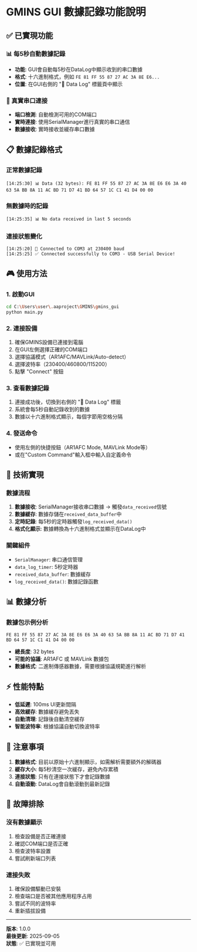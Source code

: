 # GMINS GUI 數據記錄功能說明

## ✅ 已實現功能

### 📊 每5秒自動數據記錄
- **功能**: GUI會自動每5秒在DataLog中顯示收到的串口數據
- **格式**: 十六進制格式，例如 `FE 81 FF 55 87 27 AC 3A 8E E6...`
- **位置**: 在GUI右側的 "📝 Data Log" 標籤頁中顯示

### 🔗 真實串口連接
- **端口檢測**: 自動檢測可用的COM端口
- **實時連接**: 使用SerialManager進行真實的串口通信
- **數據接收**: 實時接收並緩存串口數據

## 📋 數據記錄格式

### 正常數據記錄
```
[14:25:30] 📊 Data (32 bytes): FE 81 FF 55 87 27 AC 3A 8E E6 E6 3A 40 63 5A BB 8A 11 AC BD 71 D7 41 BD 64 57 1C C1 41 D4 00 00
```

### 無數據時的記錄
```
[14:25:35] 📊 No data received in last 5 seconds
```

### 連接狀態變化
```
[14:25:20] 🔗 Connected to COM3 at 230400 baud
[14:25:25] ✅ Connected successfully to COM3 - USB Serial Device!
```

## 🎮 使用方法

### 1. 啟動GUI
```bash
cd C:\Users\user\.aaproject\GMINS\gmins_gui
python main.py
```

### 2. 連接設備
1. 確保GMINS設備已連接到電腦
2. 在GUI左側選擇正確的COM端口
3. 選擇協議模式（AR1AFC/MAVLink/Auto-detect）
4. 選擇波特率（230400/460800/115200）
5. 點擊 "Connect" 按鈕

### 3. 查看數據記錄
1. 連接成功後，切換到右側的 "📝 Data Log" 標籤
2. 系統會每5秒自動記錄收到的數據
3. 數據以十六進制格式顯示，每個字節用空格分隔

### 4. 發送命令
- 使用左側的快捷按鈕（AR1AFC Mode, MAVLink Mode等）
- 或在"Custom Command"輸入框中輸入自定義命令

## 🔧 技術實現

### 數據流程
1. **數據接收**: SerialManager接收串口數據 → 觸發`data_received`信號
2. **數據緩存**: 數據存儲在`received_data_buffer`中
3. **定時記錄**: 每5秒的定時器觸發`log_received_data()`
4. **格式化顯示**: 數據轉換為十六進制格式並顯示在DataLog中

### 關鍵組件
- `SerialManager`: 串口通信管理
- `data_log_timer`: 5秒定時器
- `received_data_buffer`: 數據緩存
- `log_received_data()`: 數據記錄函數

## 📊 數據分析

### 數據包示例分析
```
FE 81 FF 55 87 27 AC 3A 8E E6 E6 3A 40 63 5A BB 8A 11 AC BD 71 D7 41 BD 64 57 1C C1 41 D4 00 00
```

- **總長度**: 32 bytes
- **可能的協議**: AR1AFC 或 MAVLink 數據包
- **數據格式**: 二進制傳感器數據，需要根據協議規範進行解析

## ⚡ 性能特點

- **低延遲**: 100ms UI更新間隔
- **高效緩存**: 數據緩存避免丟失
- **自動清理**: 記錄後自動清空緩存
- **智能波特率**: 根據協議自動切換波特率

## 🚨 注意事項

1. **數據格式**: 目前以原始十六進制顯示，如需解析需要額外的解碼器
2. **緩存大小**: 每5秒清空一次緩存，避免內存累積
3. **連接狀態**: 只有在連接狀態下才會記錄數據
4. **自動滾動**: DataLog會自動滾動到最新記錄

## 🔧 故障排除

### 沒有數據顯示
1. 檢查設備是否正確連接
2. 確認COM端口是否正確
3. 檢查波特率設置
4. 嘗試刷新端口列表

### 連接失敗
1. 確保設備驅動已安裝
2. 檢查端口是否被其他應用程序占用
3. 嘗試不同的波特率
4. 重新插拔設備

---

**版本**: 1.0.0  
**最後更新**: 2025-09-05  
**狀態**: ✅ 已實現並可用